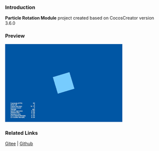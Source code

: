 ### Introduction
**Particle Rotation Module** project created based on CocosCreator version 3.6.0

### Preview
![image](../../../gif/202203/2022030541.gif)

### Related Links
[Gitee](https://gitee.com/mirrors_cocos-creator/test-cases-3d/blob/v3.0/assets/cases/particle) | [Github](https://github.com/cocos-creator/test-cases-3d/blob/v3.0/assets/cases/particle)